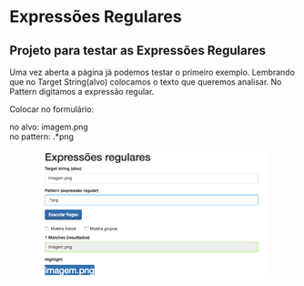 # Expressões Regulares
## Projeto para testar as Expressões Regulares

Uma vez aberta a página já podemos testar o primeiro exemplo. Lembrando que no Target String(alvo) colocamos o texto que queremos analisar. No Pattern digitamos a expressão regular.

Colocar no formulário:

no alvo: imagem.png <br>
no pattern: .*png


<p align="center">
    <img width="400" src="./ambiente.png"
